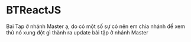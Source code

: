 # BTReactJS
Bai Tap ở nhánh Master ạ, do có một số sự có nên em chia nhánh để xem thử nó xung đột gì thành ra update bài tập ở nhánh Master
